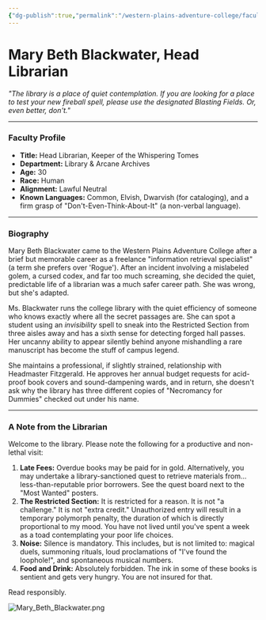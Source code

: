 ```yaml
---
{"dg-publish":true,"permalink":"/western-plains-adventure-college/faculty/mary-beth-blackwater/"}
---
```




# Mary Beth Blackwater, Head Librarian

*"The library is a place of quiet contemplation. If you are looking for a place to test your new fireball spell, please use the designated Blasting Fields. Or, even better, don't."*

---

### **Faculty Profile**

- **Title:** Head Librarian, Keeper of the Whispering Tomes
- **Department:** Library & Arcane Archives
- **Age:** 30
- **Race:** Human
- **Alignment:** Lawful Neutral
- **Known Languages:** Common, Elvish, Dwarvish (for cataloging), and a firm grasp of "Don't-Even-Think-About-It" (a non-verbal language).

---

### **Biography**

Mary Beth Blackwater came to the Western Plains Adventure College after a brief but memorable career as a freelance "information retrieval specialist" (a term she prefers over 'Rogue'). After an incident involving a mislabeled golem, a cursed codex, and far too much screaming, she decided the quiet, predictable life of a librarian was a much safer career path. She was wrong, but she's adapted.

Ms. Blackwater runs the college library with the quiet efficiency of someone who knows exactly where all the secret passages are. She can spot a student using an *invisibility* spell to sneak into the Restricted Section from three aisles away and has a sixth sense for detecting forged hall passes. Her uncanny ability to appear silently behind anyone mishandling a rare manuscript has become the stuff of campus legend.

She maintains a professional, if slightly strained, relationship with Headmaster Fitzgerald. He approves her annual budget requests for acid-proof book covers and sound-dampening wards, and in return, she doesn't ask why the library has three different copies of "Necromancy for Dummies" checked out under his name.

---

### **A Note from the Librarian**

Welcome to the library. Please note the following for a productive and non-lethal visit:

1.  **Late Fees:** Overdue books may be paid for in gold. Alternatively, you may undertake a library-sanctioned quest to retrieve materials from... less-than-reputable prior borrowers. See the quest board next to the "Most Wanted" posters.
2.  **The Restricted Section:** It is restricted for a reason. It is not "a challenge." It is not "extra credit." Unauthorized entry will result in a temporary polymorph penalty, the duration of which is directly proportional to my mood. You have not lived until you've spent a week as a toad contemplating your poor life choices.
3.  **Noise:** Silence is mandatory. This includes, but is not limited to: magical duels, summoning rituals, loud proclamations of "I've found the loophole!", and spontaneous musical numbers.
4.  **Food and Drink:** Absolutely forbidden. The ink in some of these books is sentient and gets very hungry. You are not insured for that.

Read responsibly.

![Mary_Beth_Blackwater.png](/img/user/Mary_Beth_Blackwater.png)